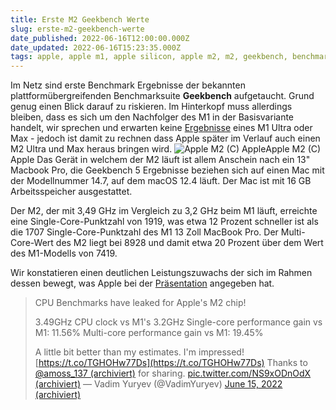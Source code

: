 ```yaml
---
title: Erste M2 Geekbench Werte
slug: erste-m2-geekbench-werte
date_published: 2022-06-16T12:00:00.000Z
date_updated: 2022-06-16T15:23:35.000Z
tags: apple, apple m1, apple silicon, apple m2, m2, geekbench, benchmark
---
```


Im Netz sind erste Benchmark Ergebnisse der bekannten plattformübergreifenden Benchmarksuite **Geekbench** aufgetaucht. Grund genug einen Blick darauf zu riskieren. Im Hinterkopf muss allerdings bleiben, dass es sich um den Nachfolger des M1 in der Basisvariante handelt, wir sprechen und erwarten keine [Ergebnisse](__GHOST_URL__/erste-geekbench-werte-m1-ultra/) eines M1 Ultra oder Max - jedoch ist damit zu rechnen dass Apple später im Verlauf auch einen M2 Ultra und Max heraus bringen wird. 
![Apple M2 (C) Apple](__GHOST_URL__/content/images/2022/06/566449_400x400_Contain_Zoom-1.jpg)Apple M2 (C) Apple
Das Gerät in welchem der M2 läuft ist allem Anschein nach ein 13" Macbook Pro, die Geekbench 5 Ergebnisse beziehen sich auf einen Mac mit der Modellnummer 14.7, auf dem macOS 12.4 läuft. Der Mac ist mit 16 GB Arbeitsspeicher ausgestattet. 

Der M2, der mit 3,49 GHz im Vergleich zu 3,2 GHz beim M1 läuft, erreichte eine Single-Core-Punktzahl von 1919, was etwa 12 Prozent schneller ist als die 1707 Single-Core-Punktzahl des M1 13 Zoll MacBook Pro. Der Multi-Core-Wert des M2 liegt bei 8928 und damit etwa 20 Prozent über dem Wert des M1-Modells von 7419.

Wir konstatieren einen deutlichen Leistungszuwachs der sich im Rahmen dessen bewegt, was Apple bei der [Präsentation](__GHOST_URL__/wwdc-2022-2/) angegeben hat. 

> CPU Benchmarks have leaked for Apple's M2 chip!
> 
> 3.49GHz CPU clock vs M1's 3.2GHz
> Single-core performance gain vs M1: 11.56%
> Multi-core performance gain vs M1: 19.45%
> 
> A little bit better than my estimates. I'm impressed![https://t.co/TGHOHw77Ds](https://t.co/TGHOHw77Ds)
> Thanks to [@amoss_137 (archiviert)](http://web.archive.org/web/20220620071245/https://twitter.com/amoss_137?ref_src=twsrc%5Etfw) for sharing. [pic.twitter.com/NS9xODnOdX (archiviert)](http://web.archive.org/web/20220615173530/https://t.co/NS9xODnOdX)
> — Vadim Yuryev (@VadimYuryev) [June 15, 2022 (archiviert)](http://web.archive.org/web/20220615173628/https://twitter.com/VadimYuryev/status/1537107352171663360?ref_src=twsrc%5Etfw)
